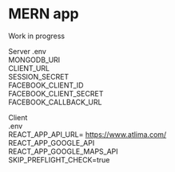 # MERN app
Work in progress

Server
.env<br/>
MONGODB_URI<br/>
CLIENT_URL<br/>
SESSION_SECRET<br/>
FACEBOOK_CLIENT_ID<br/>
FACEBOOK_CLIENT_SECRET<br/>
FACEBOOK_CALLBACK_URL<br/>

Client<br/>
.env<br/>
REACT_APP_API_URL= https://www.atlima.com/<br/>
REACT_APP_GOOGLE_API<br/>
REACT_APP_GOOGLE_MAPS_API<br/>
SKIP_PREFLIGHT_CHECK=true
